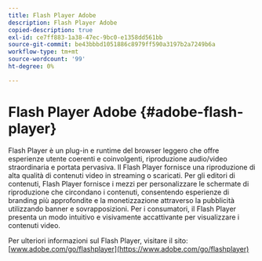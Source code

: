 ```yaml
---
title: Flash Player Adobe
description: Flash Player Adobe
copied-description: true
exl-id: ce7ff883-1a38-47ec-9bc0-e1358dd561bb
source-git-commit: be43bbbd1051886c8979ff590a3197b2a7249b6a
workflow-type: tm+mt
source-wordcount: '99'
ht-degree: 0%

---
```


# Flash Player Adobe {#adobe-flash-player}

Flash Player è un plug-in e runtime del browser leggero che offre esperienze utente coerenti e coinvolgenti, riproduzione audio/video straordinaria e portata pervasiva. Il Flash Player fornisce una riproduzione di alta qualità di contenuti video in streaming o scaricati. Per gli editori di contenuti, Flash Player fornisce i mezzi per personalizzare le schermate di riproduzione che circondano i contenuti, consentendo esperienze di branding più approfondite e la monetizzazione attraverso la pubblicità utilizzando banner e sovrapposizioni. Per i consumatori, il Flash Player presenta un modo intuitivo e visivamente accattivante per visualizzare i contenuti video.

Per ulteriori informazioni sul Flash Player, visitare il sito: [www.adobe.com/go/flashplayer](https://www.adobe.com/go/flashplayer)
